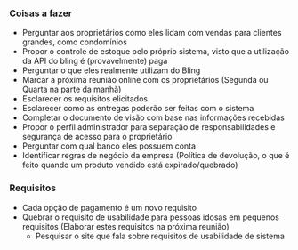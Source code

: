 ### Coisas a fazer
- Perguntar aos proprietários como eles lidam com vendas para clientes grandes, como condomínios
- Propor o controle de estoque pelo próprio sistema, visto que a utilização da API do bling é (provavelmente) paga
- Perguntar o que eles realmente utilizam do Bling
- Marcar a próxima reunião online com os proprietários (Segunda ou Quarta na parte da manhã)
- Esclarecer os requisitos elicitados
- Esclarecer como as entregas poderão ser feitas com o sistema
- Completar o documento de visão com base nas informações recebidas
- Propor o perfil administrador para separação de responsabilidades e segurança de acesso para o proprietário
- Perguntar com qual banco eles possuem conta
- Identificar regras de negócio da empresa (Política de devolução, o que é feito quando um produto vendido está expirado/quebrado)
### Requisitos
- Cada opção de pagamento é um novo requisito
- Quebrar o requisito de usabilidade para pessoas idosas em pequenos requisitos (Elaborar estes requisitos na próxima reunião)
	- Pesquisar o site que fala sobre requisitos de usabilidade de sistema

